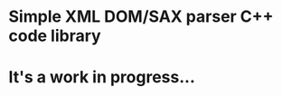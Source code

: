 
# Simple XML DOM/SAX parser C++ code library #
#                                            #
# It's a work in progress...                 #
